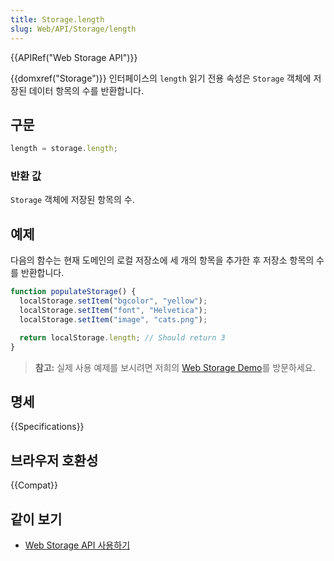 ```yaml
---
title: Storage.length
slug: Web/API/Storage/length
---
```


{{APIRef("Web Storage API")}}

{{domxref("Storage")}} 인터페이스의 `length` 읽기 전용 속성은 `Storage` 객체에 저장된 데이터 항목의 수를 반환합니다.

## 구문

```js
length = storage.length;
```

### 반환 값

`Storage` 객체에 저장된 항목의 수.

## 예제

다음의 함수는 현재 도메인의 로컬 저장소에 세 개의 항목을 추가한 후 저장소 항목의 수를 반환합니다.

```js
function populateStorage() {
  localStorage.setItem("bgcolor", "yellow");
  localStorage.setItem("font", "Helvetica");
  localStorage.setItem("image", "cats.png");

  return localStorage.length; // Should return 3
}
```

> **참고:** 실제 사용 예제를 보시려면 저희의 [Web Storage Demo](https://mdn.github.io/dom-examples/web-storage/)를 방문하세요.

## 명세

{{Specifications}}

## 브라우저 호환성

{{Compat}}

## 같이 보기

- [Web Storage API 사용하기](/ko/docs/Web/API/Web_Storage_API/Using_the_Web_Storage_API)
